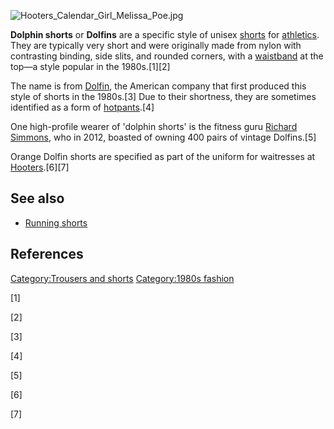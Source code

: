 ![](Hooters_Calendar_Girl_Melissa_Poe.jpg "Hooters_Calendar_Girl_Melissa_Poe.jpg")

**Dolphin shorts** or **Dolfins** are a specific style of unisex
[shorts](shorts "wikilink") for
[athletics](Athletics_(sport) "wikilink"). They are typically very short
and were originally made from nylon with contrasting binding, side
slits, and rounded corners, with a [waistband](waistband "wikilink") at
the top—a style popular in the 1980s.[1][2]

The name is from [Dolfin](Dolfin_Swimwear "wikilink"), the American
company that first produced this style of shorts in the 1980s.[3] Due to
their shortness, they are sometimes identified as a form of
[hotpants](hotpants "wikilink").[4]

One high-profile wearer of 'dolphin shorts' is the fitness guru [Richard
Simmons](Richard_Simmons "wikilink"), who in 2012, boasted of owning 400
pairs of vintage Dolfins.[5]

Orange Dolfin shorts are specified as part of the uniform for waitresses
at [Hooters](Hooters "wikilink").[6][7]

## See also

-   [Running shorts](Running_shorts "wikilink")

## References

[Category:Trousers and shorts](Category:Trousers_and_shorts "wikilink")
[Category:1980s fashion](Category:1980s_fashion "wikilink")

[1]

[2]

[3]

[4]

[5]

[6]

[7]
